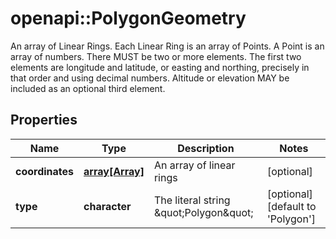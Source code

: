 # openapi::PolygonGeometry

An array of Linear Rings. Each Linear Ring is an array of Points.   A Point is an array of numbers. There MUST be two or more elements. The first two elements are longitude and latitude, or easting and northing, precisely in that order and using decimal numbers. Altitude or elevation MAY be included as an optional third element.
## Properties
Name | Type | Description | Notes
------------ | ------------- | ------------- | -------------
**coordinates** | [**array[Array]**](array.md) | An array of linear rings | [optional] 
**type** | **character** | The literal string \&quot;Polygon\&quot; | [optional] [default to &#39;Polygon&#39;]


